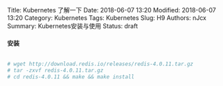 Title: Kubernetes 了解一下
Date: 2018-06-07 13:20
Modified: 2018-06-07 13:20
Category: Kubernetes
Tags: Kubernetes
Slug: H9
Authors: nJcx
Summary: Kubernetes安装与使用
Status: draft

#### 安装


```bash

# wget http://download.redis.io/releases/redis-4.0.11.tar.gz
# tar -zxvf redis-4.0.11.tar.gz
# cd redis-4.0.11 && make && make install 

```
